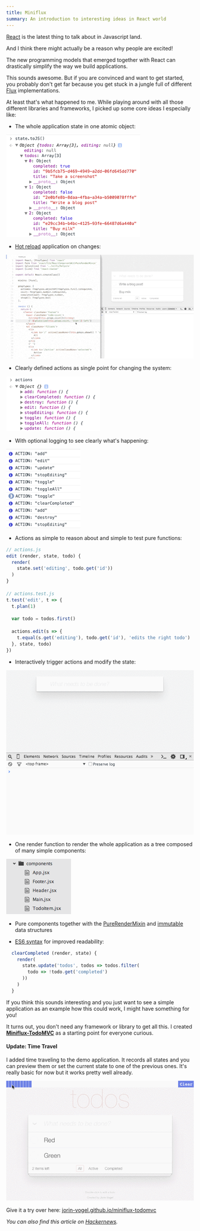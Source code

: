 ```yaml
---
title: Miniflux
summary: An introduction to interesting ideas in React world
---
```


[React][react] is the latest thing to talk about in Javascript land.

And I think there might actually be a reason why people are excited!

The new programming models that emerged together with React can drastically simplify
the way we build applications.

This sounds awesome. But if you are convinced and want to get started,
you probably don't get far because you get stuck in a jungle full of different [Flux][flux] implementations.

At least that's what happened to me.
While playing around with all those different libraries and frameworks,
I picked up some core ideas I especially like:

- The whole application state in one atomic object:

![Atomic state](../images/miniflux/state.png)


- [Hot reload][hotload] application on changes:

![Hot load](../images/miniflux/hotload.gif)


- Clearly defined actions as single point for changing the system:

![Actions object](../images/miniflux/actions.png)


- With optional logging to see clearly what's happening:

![Action logging](../images/miniflux/action-log.png)


- Actions as simple to reason about and simple to test pure functions:

```js
// actions.js
edit (render, state, todo) {
  render(
    state.set('editing', todo.get('id'))
  )
}

// actions.test.js
t.test('edit', t => {
  t.plan(1)

  var todo = todos.first()

  actions.edit(s => {
    t.equal(s.get('editing'), todo.get('id'), 'edits the right todo')
  }, state, todo)
})
```


- Interactively trigger actions and modify the state:

![Interaction](../images/miniflux/interaction.gif)


- One render function to render the whole application as a tree composed of many simple components:

![Components](../images/miniflux/components.png)


- Pure components together with the [PureRenderMixin][pure] and [immutable][immutable] data structures


- [ES6 syntax][es6] for improved readability:

```js
  clearCompleted (render, state) {
    render(
      state.update('todos', todos => todos.filter(
        todo => !todo.get('completed')
      ))
    )
  }
```

If you think this sounds interesting and you just want to see a simple application
as an example how this could work, I might have something for you!

It turns out, you don't need any framework or library to get all this.
I created __[Miniflux-TodoMVC][miniflux]__ as a starting point for everyone curious.


#### Update: Time Travel
I added time traveling to the demo application.
It records all states and you can preview them or set the current state to one of the previous ones.
It's really basic for now but it works pretty well already.

![Time traveling](../images/miniflux/timetravel.gif)

Give it a try over here: [jorin-vogel.github.io/miniflux-todomvc][gh-pages]


_You can also find this article on [Hackernews][hn]._



[react]: http://facebook.github.io/react/
[flux]: https://facebook.github.io/flux/
[es6]: https://babeljs.io/
[pure]: http://facebook.github.io/react/docs/pure-render-mixin.html
[hotload]: https://github.com/gaearon/react-hot-loader
[immutable]: http://facebook.github.io/immutable-js/
[miniflux]: https://github.com/jorin-vogel/miniflux-todomvc
[hn]: https://news.ycombinator.com/item?id=9832956
[gh-pages]: http://jorin-vogel.github.io/miniflux-todomvc/
